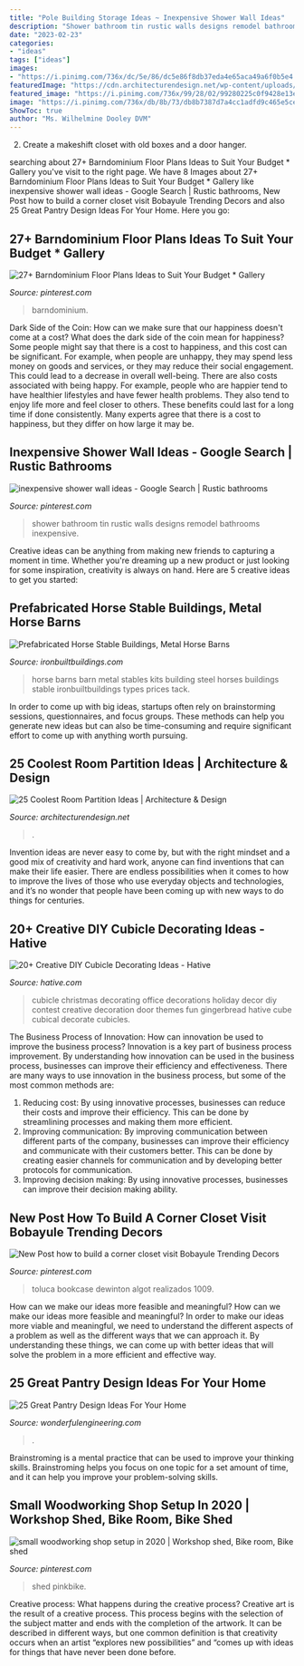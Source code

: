 ```yaml
---
title: "Pole Building Storage Ideas ~ Inexpensive Shower Wall Ideas"
description: "Shower bathroom tin rustic walls designs remodel bathrooms inexpensive"
date: "2023-02-23"
categories:
- "ideas"
tags: ["ideas"]
images:
- "https://i.pinimg.com/736x/dc/5e/86/dc5e86f8db37eda4e65aca49a6f0b5e4.jpg"
featuredImage: "https://cdn.architecturendesign.net/wp-content/uploads/2014/08/1349.jpg"
featured_image: "https://i.pinimg.com/736x/99/28/02/99280225c0f9428e13ec08edab785e8f--tin-shower-shower-walls.jpg"
image: "https://i.pinimg.com/736x/db/8b/73/db8b7387d7a4cc1adfd9c465e5ce5932.jpg"
ShowToc: true
author: "Ms. Wilhelmine Dooley DVM"
---
```



2. Create a makeshift closet with old boxes and a door hanger.

	

		
searching about 27+ Barndominium Floor Plans Ideas to Suit Your Budget * Gallery you've visit to the right page. We have 8 Images about 27+ Barndominium Floor Plans Ideas to Suit Your Budget * Gallery like inexpensive shower wall ideas - Google Search | Rustic bathrooms, New Post how to build a corner closet visit Bobayule Trending Decors and also 25 Great Pantry Design Ideas For Your Home. Here you go:
		
    
## 27+ Barndominium Floor Plans Ideas To Suit Your Budget * Gallery

<img loading=lazy src="https://i.pinimg.com/736x/dc/5e/86/dc5e86f8db37eda4e65aca49a6f0b5e4.jpg" onerror="this.onerror=null;this.src='https://tse4.mm.bing.net/th?id=OIP.taftmMvsO01VkkstVLTYJQHaLH&amp;pid=15.1';" alt="27+ Barndominium Floor Plans Ideas to Suit Your Budget * Gallery">

_Source: pinterest.com_

>barndominium. 

	

Dark Side of the Coin: How can we make sure that our happiness doesn't come at a cost?
What does the dark side of the coin mean for happiness?
Some people might say that there is a cost to happiness, and this cost can be significant. For example, when people are unhappy, they may spend less money on goods and services, or they may reduce their social engagement. This could lead to a decrease in overall well-being.
There are also costs associated with being happy. For example, people who are happier tend to have healthier lifestyles and have fewer health problems. They also tend to enjoy life more and feel closer to others. These benefits could last for a long time if done consistently.
Many experts agree that there is a cost to happiness, but they differ on how large it may be.

    
## Inexpensive Shower Wall Ideas - Google Search | Rustic Bathrooms

<img loading=lazy src="https://i.pinimg.com/736x/99/28/02/99280225c0f9428e13ec08edab785e8f--tin-shower-shower-walls.jpg" onerror="this.onerror=null;this.src='https://tse3.mm.bing.net/th?id=OIP.43RepFQ9YbyG2anXNEmkgQHaJ3&amp;pid=15.1';" alt="inexpensive shower wall ideas - Google Search | Rustic bathrooms">

_Source: pinterest.com_

>shower bathroom tin rustic walls designs remodel bathrooms inexpensive. 

	

Creative ideas can be anything from making new friends to capturing a moment in time. Whether you're dreaming up a new product or just looking for some inspiration, creativity is always on hand. Here are 5 creative ideas to get you started: 

    
## Prefabricated Horse Stable Buildings, Metal Horse Barns

<img loading=lazy src="http://www.ironbuiltbuildings.com/downloads/images/horse-barns-09.jpg" onerror="this.onerror=null;this.src='https://tse4.mm.bing.net/th?id=OIP.WCp8bmeWCtuXMCB5-InSswHaFj&amp;pid=15.1';" alt="Prefabricated Horse Stable Buildings, Metal Horse Barns">

_Source: ironbuiltbuildings.com_

>horse barns barn metal stables kits building steel horses buildings stable ironbuiltbuildings types prices tack. 

	

In order to come up with big ideas, startups often rely on brainstorming sessions, questionnaires, and focus groups. These methods can help you generate new ideas but can also be time-consuming and require significant effort to come up with anything worth pursuing.

    
## 25 Coolest Room Partition Ideas | Architecture &amp; Design

<img loading=lazy src="https://cdn.architecturendesign.net/wp-content/uploads/2014/08/1349.jpg" onerror="this.onerror=null;this.src='https://tse1.mm.bing.net/th?id=OIP.7lVuGCbveFB3PoowrIGZtQHaJ4&amp;pid=15.1';" alt="25 Coolest Room Partition Ideas | Architecture &amp; Design">

_Source: architecturendesign.net_

>. 

	

Invention ideas are never easy to come by, but with the right mindset and a good mix of creativity and hard work, anyone can find inventions that can make their life easier. There are endless possibilities when it comes to how to improve the lives of those who use everyday objects and technologies, and it’s no wonder that people have been coming up with new ways to do things for centuries.

    
## 20+ Creative DIY Cubicle Decorating Ideas - Hative

<img loading=lazy src="https://hative.com/wp-content/uploads/2014/06/cubicle-decorating-ideas/15-office-cubicle-decorating-ideas.jpg" onerror="this.onerror=null;this.src='https://tse1.mm.bing.net/th?id=OIP.3yAIeV4G_770hPlbEuXhQgHaJ4&amp;pid=15.1';" alt="20+ Creative DIY Cubicle Decorating Ideas - Hative">

_Source: hative.com_

>cubicle christmas decorating office decorations holiday decor diy contest creative decoration door themes fun gingerbread hative cube cubical decorate cubicles. 

	

The Business Process of Innovation: How can innovation be used to improve the business process?
Innovation is a key part of business process improvement. By understanding how innovation can be used in the business process, businesses can improve their efficiency and effectiveness. There are many ways to use innovation in the business process, but some of the most common methods are: 
1) Reducing cost: By using innovative processes, businesses can reduce their costs and improve their efficiency. This can be done by streamlining processes and making them more efficient. 
2) Improving communication: By improving communication between different parts of the company, businesses can improve their efficiency and communicate with their customers better. This can be done by creating easier channels for communication and by developing better protocols for communication. 
3) Improving decision making: By using innovative processes, businesses can improve their decision making ability.

    
## New Post How To Build A Corner Closet Visit Bobayule Trending Decors

<img loading=lazy src="https://i.pinimg.com/736x/db/8b/73/db8b7387d7a4cc1adfd9c465e5ce5932.jpg" onerror="this.onerror=null;this.src='https://tse2.mm.bing.net/th?id=OIP.uYzd1OOHpOHaDrBtJo80pAHaJ7&amp;pid=15.1';" alt="New Post how to build a corner closet visit Bobayule Trending Decors">

_Source: pinterest.com_

>toluca bookcase dewinton algot realizados 1009. 

	

How can we make our ideas more feasible and meaningful?
How can we make our ideas more feasible and meaningful? In order to make our ideas more viable and meaningful, we need to understand the different aspects of a problem as well as the different ways that we can approach it. By understanding these things, we can come up with better ideas that will solve the problem in a more efficient and effective way.

    
## 25 Great Pantry Design Ideas For Your Home

<img loading=lazy src="https://wonderfulengineering.com/wp-content/uploads/2014/09/25-walk-in-pantry-ideas-25.jpg" onerror="this.onerror=null;this.src='https://tse3.mm.bing.net/th?id=OIP.58oDD_so-hETKpnpgQ5vWQHaLJ&amp;pid=15.1';" alt="25 Great Pantry Design Ideas For Your Home">

_Source: wonderfulengineering.com_

>. 

	

Brainstroming is a mental practice that can be used to improve your thinking skills. Brainstroming helps you focus on one topic for a set amount of time, and it can help you improve your problem-solving skills.

    
## Small Woodworking Shop Setup In 2020 | Workshop Shed, Bike Room, Bike Shed

<img loading=lazy src="https://i.pinimg.com/736x/95/41/5d/95415dbb3feddc1bd333a4ca75e7d984.jpg" onerror="this.onerror=null;this.src='https://tse3.mm.bing.net/th?id=OIP.TOkUqTkep3akLN7PDpKJzAHaJ4&amp;pid=15.1';" alt="small woodworking shop setup in 2020 | Workshop shed, Bike room, Bike shed">

_Source: pinterest.com_

>shed pinkbike. 

	

Creative process: What happens during the creative process?
Creative art is the result of a creative process. This process begins with the selection of the subject matter and ends with the completion of the artwork. It can be described in different ways, but one common definition is that creativity occurs when an artist “explores new possibilities” and “comes up with ideas for things that have never been done before.

